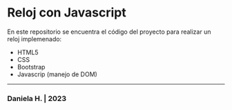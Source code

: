 # Reloj con Javascript

En este repositorio se encuentra el código del proyecto para realizar un reloj implemenado:

- HTML5
- CSS
- Bootstrap
- Javascrip (manejo de DOM)

---

### Daniela H. | 2023 
